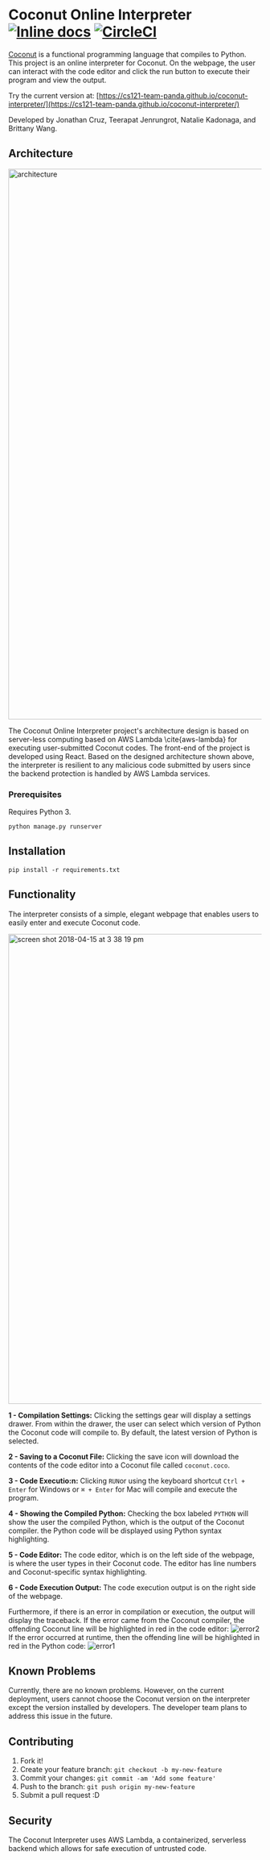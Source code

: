 # Coconut Online Interpreter [![Inline docs](http://inch-ci.org/github/cs121-team-panda/coconut-interpreter-flask.svg?branch=master)](http://inch-ci.org/github/cs121-team-panda/coconut-interpreter-flask) [![CircleCI](https://circleci.com/gh/cs121-team-panda/coconut-interpreter-flask/tree/master.svg?style=svg)](https://circleci.com/gh/cs121-team-panda/coconut-interpreter-flask/tree/master)

[Coconut](http://coconut-lang.org/) is a functional programming language that compiles to Python. This project is an online interpreter for Coconut. On the webpage, the user can interact with the code editor and click the run button to execute their program and view the output.

Try the current version at: [https://cs121-team-panda.github.io/coconut-interpreter/](https://cs121-team-panda.github.io/coconut-interpreter/)

Developed by Jonathan Cruz, Teerapat Jenrungrot, Natalie Kadonaga, and Brittany Wang.

## Architecture 
<img width="1093" alt="architecture" src="https://user-images.githubusercontent.com/35832643/38783767-b5ef5236-40bb-11e8-91b4-e1d5bdc0aa18.png">

The Coconut Online Interpreter project's architecture design is based on server-less computing based on AWS Lambda \cite{aws-lambda} for executing user-submitted Coconut codes. The front-end of the project is developed using React. Based on the designed architecture shown above, the interpreter is resilient to any malicious code submitted by users since the backend protection is handled by AWS Lambda services.

### Prerequisites
Requires Python 3. 
```
python manage.py runserver 
```

## Installation
```
pip install -r requirements.txt
```

## Functionality

The interpreter consists of a simple, elegant webpage that enables users to easily enter and execute Coconut code.

<img width="933" alt="screen shot 2018-04-15 at 3 38 19 pm" src="https://user-images.githubusercontent.com/35832643/38784213-a6b2ceee-40c3-11e8-90cf-464fcd8e8e98.png">

**1 - Compilation Settings:** Clicking the settings gear will display a settings drawer. From within the drawer, the user can select which version of Python the Coconut code will compile to. By default, the latest version of Python is selected. 

**2 - Saving to a Coconut File:** Clicking the save icon will download the contents of the code editor into a Coconut file called ```coconut.coco```.

**3 - Code Executio:n:** Clicking `RUN`or using the keyboard shortcut `Ctrl + Enter` for Windows or `⌘ + Enter` for Mac will compile and execute the program.

**4 - Showing the Compiled Python:** Checking the box labeled `PYTHON` will show the user the compiled Python, which is the output of the Coconut compiler. the Python code will be displayed using Python syntax highlighting.

**5 - Code Editor:** The code editor, which is on the left side of the webpage, is where the user types in their Coconut code. The editor has line numbers and Coconut-specific syntax highlighting.

**6 - Code Execution Output:** The code execution output is on the right side of the webpage. 

Furthermore, if there is an error in compilation or execution, the output will display the traceback. If the error came from the Coconut compiler, the offending Coconut line will be highlighted in red in the code editor:
![error2](https://user-images.githubusercontent.com/35832643/38785410-89d90052-40d4-11e8-93c5-8cec8fea532c.png)
If the error occurred at runtime, then the offending line will be highlighted in red in the Python code:
![error1](https://user-images.githubusercontent.com/35832643/38785409-89c18620-40d4-11e8-8a52-19150efae3ea.png)




## Known Problems
Currently, there are no known problems. However, on the current deployment, users cannot choose the Coconut version on the interpreter except the version installed by developers. The developer team plans to address this issue in the future.

## Contributing

1. Fork it!
2. Create your feature branch: `git checkout -b my-new-feature`
3. Commit your changes: `git commit -am 'Add some feature'`
4. Push to the branch: `git push origin my-new-feature`
5. Submit a pull request :D

## Security

The Coconut Interpreter uses AWS Lambda, a containerized, serverless backend which allows for safe execution of untrusted code. 
